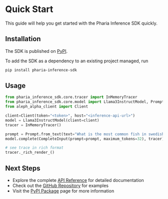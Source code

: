 # Quick Start

This guide will help you get started with the Pharia Inference SDK quickly.

## Installation
The SDK is published on [PyPI](https://pypi.org/project/pharia-inference-sdk/).

To add the SDK as a dependency to an existing project managed, run
```bash
pip install pharia-inference-sdk
```

## Usage

```python
from pharia_inference_sdk.core.tracer import InMemoryTracer
from pharia_inference_sdk.core.model import Llama3InstructModel, Prompt, CompleteInput
from aleph_alpha_client import Client

client=Client(token="<token>", host="<inference-api-url>")
model = Llama3InstructModel(client=client)
tracer = InMemoryTracer()

prompt = Prompt.from_text(text="What is the most common fish in swedish lakes?")
model.complete(CompleteInput(prompt=prompt, maximum_tokens=32), tracer)

# see trace in rich format
tracer._rich_render_()
```

## Next Steps

- Explore the complete [API Reference](references) for detailed documentation
- Check out the [GitHub Repository](https://github.com/Aleph-Alpha/pharia-inference-sdk) for examples
- Visit the [PyPI Package](https://pypi.org/project/pharia-inference-sdk/) page for more information 